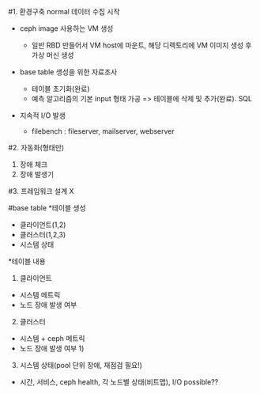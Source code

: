 #1. 환경구축
normal 데이터 수집 시작

* ceph image 사용하는 VM 생성
  - 일반 RBD 만들어서 VM host에 마운트, 해당 디렉토리에 VM 이미지 생성 후 가상 머신 생성

* base table 생성을 위한 자료조사
  - 테이블 초기화(완료)
  - 예측 알고리즘의 기본 input 형태 가공
     => 테이블에 삭제 및 추가(완료). SQL

* 지속적 I/O 발생
  - filebench : fileserver, mailserver, webserver


#2. 자동화(형태만)
  1) 장애 체크
  2) 장애 발생기

#3. 프레임워크 설계 X


#base table
*테이블 생성
  - 클라이언트(1,2)
  - 클러스터(1,2,3) 
  - 시스템 상태

*테이블 내용
 1. 클라이언트
   - 시스템 메트릭
   - 노드 장애 발생 여부

 2. 클러스터
  - 시스템 + ceph 메트릭
  - 노드 장애 발생 여부
    1)

 3. 시스템 상태(pool 단위 장애, 재점검 필요!)
  - 시간, 서비스, ceph health, 각 노드별 상태(비트맵), I/O possible??

